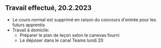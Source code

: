 ## Travail effectué, 20.2.2023

- Le cours normal est supprimé en raison du concours d'entrée pour les futurs apprentis
- Travail à domicile:
  - Préparer le plan de leçon selon le canevas fourni
  - Le déposer dans le canal Teams lundi 20